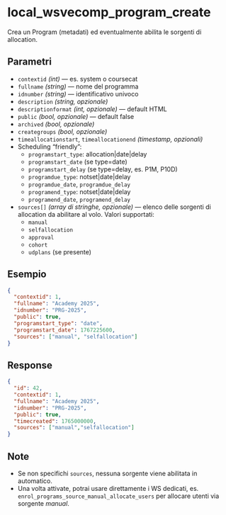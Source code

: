 # local_wsvecomp_program_create

Crea un Program (metadati) ed eventualmente abilita le sorgenti di allocation.

## Parametri
- `contextid` *(int)* — es. system o coursecat
- `fullname` *(string)* — nome del programma
- `idnumber` *(string)* — identificativo univoco
- `description` *(string, opzionale)*
- `descriptionformat` *(int, opzionale)* — default HTML
- `public` *(bool, opzionale)* — default false
- `archived` *(bool, opzionale)*
- `creategroups` *(bool, opzionale)*
- `timeallocationstart`, `timeallocationend` *(timestamp, opzionali)*
- Scheduling “friendly”:
  - `programstart_type`: allocation|date|delay
  - `programstart_date` (se type=date)
  - `programstart_delay` (se type=delay, es. P1M, P10D)
  - `programdue_type`: notset|date|delay
  - `programdue_date`, `programdue_delay`
  - `programend_type`: notset|date|delay
  - `programend_date`, `programend_delay`
- `sources[]` *(array di stringhe, opzionale)* — elenco delle sorgenti di allocation da abilitare al volo. Valori supportati:
  - `manual`
  - `selfallocation`
  - `approval`
  - `cohort`
  - `udplans` (se presente)

## Esempio
```json
{
  "contextid": 1,
  "fullname": "Academy 2025",
  "idnumber": "PRG-2025",
  "public": true,
  "programstart_type": "date",
  "programstart_date": 1767225600,
  "sources": ["manual", "selfallocation"]
}
```

## Response
```json
{
  "id": 42,
  "contextid": 1,
  "fullname": "Academy 2025",
  "idnumber": "PRG-2025",
  "public": true,
  "timecreated": 1765000000,
  "sources": ["manual","selfallocation"]
}
```

## Note
- Se non specifichi `sources`, nessuna sorgente viene abilitata in automatico.
- Una volta attivate, potrai usare direttamente i WS dedicati, es. `enrol_programs_source_manual_allocate_users` per allocare utenti via sorgente *manual*.
